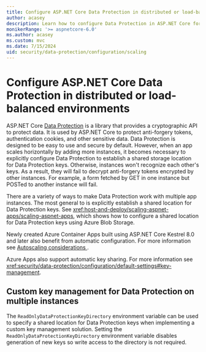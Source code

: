 ```yaml
---
title: Configure ASP.NET Core Data Protection in distributed or load-balanced environments
author: acasey
description: Learn how to configure Data Protection in ASP.NET Core for multi-instance apps.
monikerRange: '>= aspnetcore-6.0'
ms.author: acasey
ms.custom: mvc
ms.date: 7/15/2024
uid: security/data-protection/configuration/scaling
---
```


# Configure ASP.NET Core Data Protection in distributed or load-balanced environments


ASP.NET Core [Data Protection](xref:security/data-protection/introduction) is a library that provides a cryptographic API to protect data. It is used by ASP.NET Core to protect anti-forgery tokens, authentication cookies, and other sensitive data. Data Protection is designed to be easy to use and secure by default. However, when an app scales horizontally by adding more instances, it becomes necessary to explicitly configure Data Protection to establish a shared storage location for Data Protection keys. Otherwise, instances won't recognize each other's keys. As a result, they will fail to decrypt anti-forgery tokens encrypted by other instances. For example, a form fetched by GET in one instance but POSTed to another instance will fail.

There are a variety of ways to make Data Protection work with multiple app instances. The most general to is explicitly establish a shared location for Data Protection keys. See <xref:host-and-deploy/scaling-aspnet-apps/scaling-aspnet-apps>, which shows how to configure a shared location for Data Protection keys using Azure Blob Storage.

Newly created Azure Container Apps built using ASP.NET Core Kestrel 8.0 and later also benefit from automatic configuration. For more information see [Autoscaling considerations
](/azure/container-apps/dotnet-overview#autoscaling-considerations).

Azure Apps also support automatic key sharing.  For more information see <xref:security/data-protection/configuration/default-settings#key-management>.

## Custom key management for Data Protection on multiple instances

The `ReadOnlyDataProtectionKeyDirectory` environment variable can be used to specify a shared location for Data Protection keys when implementing a custom key management solution. Setting the `ReadOnlyDataProtectionKeyDirectory` environment variable disables generation of new keys so write access to the directory is not required.
